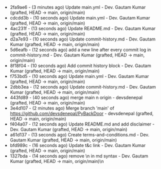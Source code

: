 * 2fa9ae6 - (3 minutes ago) Update main.yml - Dev. Gautam Kumar (grafted, HEAD -> main, origin/main)
* cdcdd3b - (10 seconds ago) Update main.yml - Dev. Gautam Kumar (grafted, HEAD -> main, origin/main)
* 4ac231f - (13 seconds ago) Update README.md - Dev. Gautam Kumar (grafted, HEAD -> main, origin/main)
* d2a7e93 - (10 seconds ago) Update commit-history.md - Dev. Gautam Kumar (grafted, HEAD -> main, origin/main)
* 5d6eafb - (12 seconds ago) add a new line after every commit log in commit-history.md - Dev. Gautam Kumar (grafted, HEAD -> main, origin/main)
* 8f18f04 - (10 seconds ago) Add commit history block - Dev. Gautam Kumar (grafted, HEAD -> main, origin/main)
* f753bd5 - (10 seconds ago) Update main.yml - Dev. Gautam Kumar (grafted, HEAD -> main, origin/main)
* 2dbb3ea - (12 seconds ago) Update commit-history.md - Dev. Gautam Kumar (grafted, HEAD -> main, origin/main)
* 443fd89 - (40 seconds ago) merge main n origin - devsdenepal (grafted, HEAD -> main, origin/main)
* 3e4d107 - (2 minutes ago) Merge branch 'main' of https://github.com/devsdenepal/PyBackDoor - devsdenepal (grafted, HEAD -> main, origin/main)
* f404a07 - (12 seconds ago) Update README.md and add disclaimer - Dev. Gautam Kumar (grafted, HEAD -> main, origin/main)
* a61d137 - (13 seconds ago) Create terms-and-conditions.md - Dev. Gautam Kumar (grafted, HEAD -> main, origin/main)
* bfd989c - (16 seconds ago) Update t&c link - Dev. Gautam Kumar (grafted, HEAD -> main, origin/main)
* 1327bda - (14 seconds ago) remove \n in md syntax - Dev. Gautam Kumar (grafted, HEAD -> main, origin/main)\n